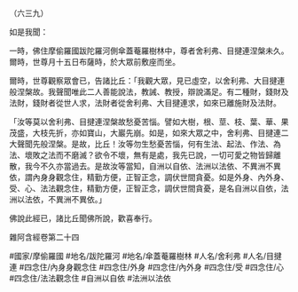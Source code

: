 （六三九）

如是我聞：

一時，佛住摩偷羅國跋陀羅河側傘蓋菴羅樹林中，尊者舍利弗、目揵連涅槃未久。爾時，世尊月十五日布薩時，於大眾前敷座而坐。

爾時，世尊觀察眾會已，告諸比丘：「我觀大眾，見已虛空，以舍利弗、大目揵連般涅槃故。我聲聞唯此二人善能說法，教誡、教授，辯說滿足。有二種財，錢財及法財，錢財者從世人求，法財者從舍利弗、大目揵連求，如來已離施財及法財。

「汝等莫以舍利弗、目揵連涅槃故愁憂苦惱。譬如大樹，根、莖、枝、葉、華、果茂盛，大枝先折，亦如寶山，大巖先崩。如是，如來大眾之中，舍利弗、目揵連二大聲聞先般涅槃。是故，比丘！汝等勿生愁憂苦惱，何有生法、起法、作法、為法、壞敗之法而不磨滅？欲令不壞，無有是處，我先已說，一切可愛之物皆歸離散，我今不久亦當過去。是故汝等當知，自洲以自依、法洲以法依、不異洲不異依，謂內身身觀念住，精勤方便，正智正念，調伏世間貪憂。如是外身、內外身、受、心、法法觀念住，精勤方便，正智正念，調伏世間貪憂，是名自洲以自依，法洲以法依，不異洲不異依。」

佛說此經已，諸比丘聞佛所說，歡喜奉行。

雜阿含經卷第二十四

#國家/摩偷羅國
#地名/跋陀羅河
#地名/傘蓋菴羅樹林
#人名/舍利弗
#人名/目揵連
#四念住/內身身觀念住
#四念住/外身
#四念住/內外身
#四念住/受
#四念住/心
#四念住/法法觀念住
#自洲以自依
#法洲以法依
